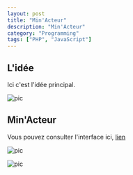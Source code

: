 ```yaml
---
layout: post
title: "Min'Acteur"
description: "Min'Acteur"
category: "Programming"
tags: ["PHP", "JavaScript"]
---
```


## L'idée

Ici c'est l'idée principal.

![pic](http://media-cache-ak0.pinimg.com/originals/0c/65/47/0c654735ceec7e129130fccf321497bb.jpg)

## Min'Acteur

Vous pouvez consulter l'interface ici, [lien](http://www.zhipengjiang.com/projects/minacteur/)

![pic](http://media-cache-ak0.pinimg.com/originals/e2/4c/5a/e24c5a325fba20b7694d927b12afc924.jpg)

![pic](http://media-cache-ak0.pinimg.com/originals/6c/b8/7f/6cb87fd68b1ba60fb55c985a5113a42a.jpg)


